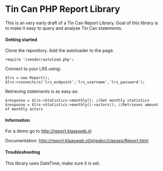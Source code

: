 # Tin Can PHP Report Library

This is an very early draft of a Tin Can Report Library. Goal of this library is to make it easy to query and analyse Tin Can statements.

#### Getting started
Clone the repository.
Add the autoloader to the page.

    require '/vendor/autoload.php';

Connect to your LRS using:

    $lrs = new Report();
    $lrs->connectLrs('lrs_endpoint','lrs_username','lrs_password');

Retrieving statements is as easy as:

    $response = $lrs->Statistics->monthly(); //Get monthly statistics
    $response = $lrs->Statistics->monthly()->actors(); //Retrieves amount of monthly actors

#### Information
For a demo go to http://report.klaasweb.nl

Documentation: http://report.klaasweb.nl/phpdoc/classes/Report.html

#### Troubleshooting
This library uses DateTime, make sure it is set.
